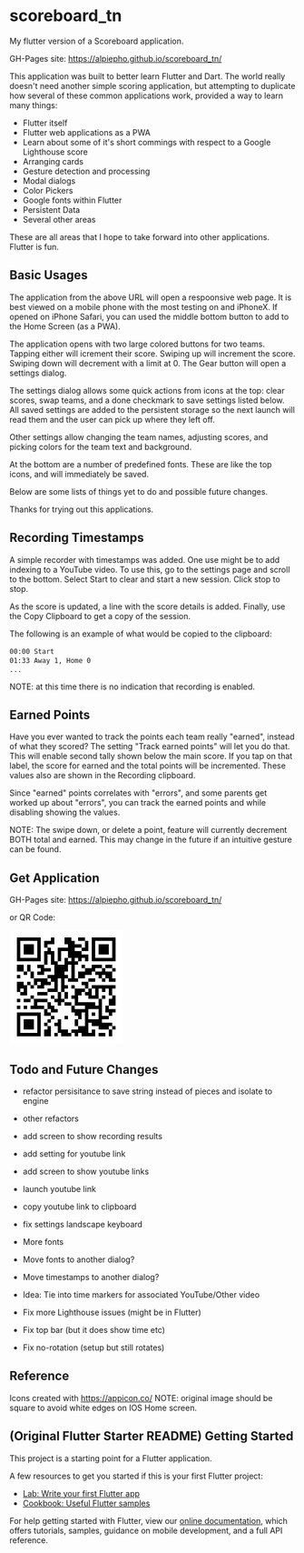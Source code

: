 # scoreboard_tn

My flutter version of a Scoreboard application.

GH-Pages site: https://alpiepho.github.io/scoreboard_tn/

This application was built to better learn Flutter and Dart.  The world really doesn't need another simple scoring application, but attempting to duplicate how several of these common applications work, provided a way to learn many things:

- Flutter itself
- Flutter web applications as a PWA
- Learn about some of it's short commings with respect to a Google Lighthouse score
- Arranging cards
- Gesture detection and processing
- Modal dialogs
- Color Pickers
- Google fonts within Flutter
- Persistent Data
- Several other areas

These are all areas that I hope to take forward into other applications.  Flutter is fun.

## Basic Usages

The application from the above URL will open a respoonsive web page.  It is best viewed on a mobile phone with the most testing on and iPhoneX.  If opened on iPhone Safari, you can used the middle bottom button to add to the Home Screen (as a PWA).

The application opens with two large colored buttons for two teams.  Tapping either will icrement their score.  Swiping up will increment the score.  Swiping down will decrement with a limit at 0.  The Gear button will open a settings dialog.

The settings dialog allows some quick actions from icons at the top: clear scores, swap teams, and a done checkmark to save settings listed below.  All saved settings are added to the persistent storage so the next launch will read them and the user can pick up where they left off.

Other settings allow changing the team names, adjusting scores, and picking colors for the team text and background.

At the bottom are a number of predefined fonts.  These are like the top icons, and will immediately be saved.

Below are some lists of things yet to do and possible future changes.

Thanks for trying out this applications.

## Recording Timestamps

A simple recorder with timestamps was added.  One use might be to add indexing to a YouTube video.  To use this, go to the settings page and scroll to the bottom.  Select Start to clear and start a new session.  Click stop to stop.

As the score is updated, a line with the score details is added.  Finally, use the Copy Clipboard to get a copy of the session.

The following is an example of what would be copied to the clipboard:
```
00:00 Start
01:33 Away 1, Home 0
...
```

NOTE: at this time there is no indication that recording is enabled.

## Earned Points
Have you ever wanted to track the points each team really "earned", instead of what they scored?  The setting "Track earned points"
will let you do that.  This will enable second tally shown below the main score.  If you tap on that label, the score for earned
and the total points will be incremented.  These values also are shown in the Recording clipboard.

Since "earned" points correlates with "errors", and some parents get worked up about "errors", you can track the earned points and
while disabling showing the values.

NOTE: The swipe down, or delete a point, feature will currently decrement BOTH total and earned.  This may change in the future
if an intuitive gesture can be found.
## Get Application

GH-Pages site: https://alpiepho.github.io/scoreboard_tn/

or QR Code:

![QR Code](./qr-code.png)

## Todo and Future Changes
- refactor persisitance to save string instead of pieces and isolate to engine
- other refactors

- add screen to show recording results

- add setting for youtube link
- add screen to show youtube links
- launch youtube link
- copy youtube link to clipboard

- fix settings landscape keyboard
- More fonts
- Move fonts to another dialog?
- Move timestamps to another dialog?
- Idea: Tie into time markers for associated YouTube/Other video
- Fix more Lighthouse issues (might be in Flutter)
- Fix top bar (but it does show time etc)
- Fix no-rotation (setup but still rotates)

## Reference

Icons created with https://appicon.co/  NOTE: original image should be square to avoid white edges on IOS Home screen.

## (Original Flutter Starter README) Getting Started

This project is a starting point for a Flutter application.

A few resources to get you started if this is your first Flutter project:

- [Lab: Write your first Flutter app](https://flutter.dev/docs/get-started/codelab)
- [Cookbook: Useful Flutter samples](https://flutter.dev/docs/cookbook)

For help getting started with Flutter, view our
[online documentation](https://flutter.dev/docs), which offers tutorials,
samples, guidance on mobile development, and a full API reference.

